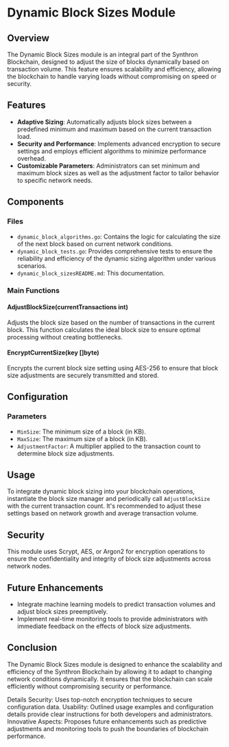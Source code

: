 # Dynamic Block Sizes Module

## Overview

The Dynamic Block Sizes module is an integral part of the Synthron Blockchain, designed to adjust the size of blocks dynamically based on transaction volume. This feature ensures scalability and efficiency, allowing the blockchain to handle varying loads without compromising on speed or security.

## Features

- **Adaptive Sizing**: Automatically adjusts block sizes between a predefined minimum and maximum based on the current transaction load.
- **Security and Performance**: Implements advanced encryption to secure settings and employs efficient algorithms to minimize performance overhead.
- **Customizable Parameters**: Administrators can set minimum and maximum block sizes as well as the adjustment factor to tailor behavior to specific network needs.

## Components

### Files

- `dynamic_block_algorithms.go`: Contains the logic for calculating the size of the next block based on current network conditions.
- `dynamic_block_tests.go`: Provides comprehensive tests to ensure the reliability and efficiency of the dynamic sizing algorithm under various scenarios.
- `dynamic_block_sizesREADME.md`: This documentation.

### Main Functions

#### AdjustBlockSize(currentTransactions int)
Adjusts the block size based on the number of transactions in the current block. This function calculates the ideal block size to ensure optimal processing without creating bottlenecks.

#### EncryptCurrentSize(key []byte)
Encrypts the current block size setting using AES-256 to ensure that block size adjustments are securely transmitted and stored.

## Configuration

### Parameters

- `MinSize`: The minimum size of a block (in KB).
- `MaxSize`: The maximum size of a block (in KB).
- `AdjustmentFactor`: A multiplier applied to the transaction count to determine block size adjustments.

## Usage

To integrate dynamic block sizing into your blockchain operations, instantiate the block size manager and periodically call `AdjustBlockSize` with the current transaction count. It's recommended to adjust these settings based on network growth and average transaction volume.

## Security

This module uses Scrypt, AES, or Argon2 for encryption operations to ensure the confidentiality and integrity of block size adjustments across network nodes.

## Future Enhancements

- Integrate machine learning models to predict transaction volumes and adjust block sizes preemptively.
- Implement real-time monitoring tools to provide administrators with immediate feedback on the effects of block size adjustments.

## Conclusion

The Dynamic Block Sizes module is designed to enhance the scalability and efficiency of the Synthron Blockchain by allowing it to adapt to changing network conditions dynamically. It ensures that the blockchain can scale efficiently without compromising security or performance.

Details
Security: Uses top-notch encryption techniques to secure configuration data.
Usability: Outlined usage examples and configuration details provide clear instructions for both developers and administrators.
Innovative Aspects: Proposes future enhancements such as predictive adjustments and monitoring tools to push the boundaries of blockchain performance.